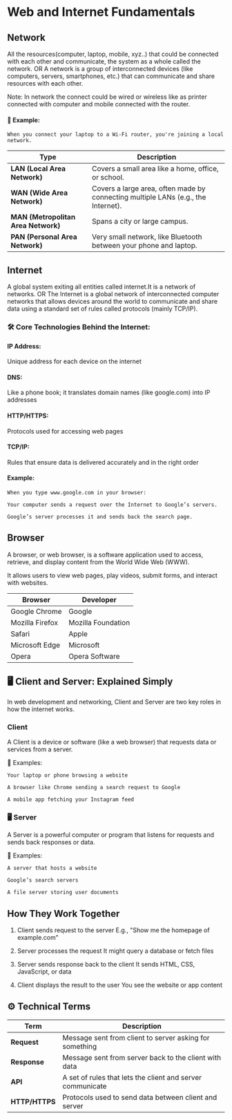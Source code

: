 # Web and Internet Fundamentals

## Network 
All the resources(computer, laptop, mobile, xyz..) that could be connected with each other and communicate, the system as a whole called the network.
OR
A network is a group of interconnected devices (like computers, servers, smartphones, etc.) that can communicate and share resources with each other.

Note: In network the connect could be wired or wireless like as printer connected with computer and mobile connected with the router.

#### 🔹 Example:
```
When you connect your laptop to a Wi-Fi router, you're joining a local network.

```
| Type                                | Description                                                                       |
| ----------------------------------- | --------------------------------------------------------------------------------- |
| **LAN (Local Area Network)**        | Covers a small area like a home, office, or school.                               |
| **WAN (Wide Area Network)**         | Covers a large area, often made by connecting multiple LANs (e.g., the Internet). |
| **MAN (Metropolitan Area Network)** | Spans a city or large campus.                                                     |
| **PAN (Personal Area Network)**     | Very small network, like Bluetooth between your phone and laptop.                 |


## Internet
A global system exiting all entities called internet.It is a network of networks.
OR
The Internet is a global network of interconnected computer networks that allows devices around the world to communicate and share data using a standard set of rules called protocols (mainly TCP/IP).


### 🛠️ Core Technologies Behind the Internet:
#### IP Address: 
Unique address for each device on the internet

#### DNS: 
Like a phone book; it translates domain names (like google.com) into IP addresses

####  HTTP/HTTPS: 
Protocols used for accessing web pages

#### TCP/IP: 
Rules that ensure data is delivered accurately and in the right order

#### Example:
```
When you type www.google.com in your browser:

Your computer sends a request over the Internet to Google’s servers.

Google’s server processes it and sends back the search page.
```

## Browser
A browser, or web browser, is a software application used to access, retrieve, and display content from the World Wide Web (WWW).

It allows users to view web pages, play videos, submit forms, and interact with websites.

| Browser         | Developer          |
| --------------- | ------------------ |
| Google Chrome   | Google             |
| Mozilla Firefox | Mozilla Foundation |
| Safari          | Apple              |
| Microsoft Edge  | Microsoft          |
| Opera           | Opera Software     |

## 🖥️ Client and Server: Explained Simply
In web development and networking, Client and Server are two key roles in how the internet works.

### Client
A Client is a device or software (like a web browser) that requests data or services from a server.

🔹 Examples:
```
Your laptop or phone browsing a website

A browser like Chrome sending a search request to Google

A mobile app fetching your Instagram feed
```

### 🖥️ Server
A Server is a powerful computer or program that listens for requests and sends back responses or data.

🔹 Examples:
```
A server that hosts a website

Google’s search servers

A file server storing user documents
```

## How They Work Together

1. Client sends request to the server
E.g., "Show me the homepage of example.com"

2. Server processes the request
It might query a database or fetch files

3. Server sends response back to the client
It sends HTML, CSS, JavaScript, or data

4. Client displays the result to the user
You see the website or app content

## ⚙️ Technical Terms

| Term           | Description                                                |
| -------------- | ---------------------------------------------------------- |
| **Request**    | Message sent from client to server asking for something    |
| **Response**   | Message sent from server back to the client with data      |
| **API**        | A set of rules that lets the client and server communicate |
| **HTTP/HTTPS** | Protocols used to send data between client and server      |

